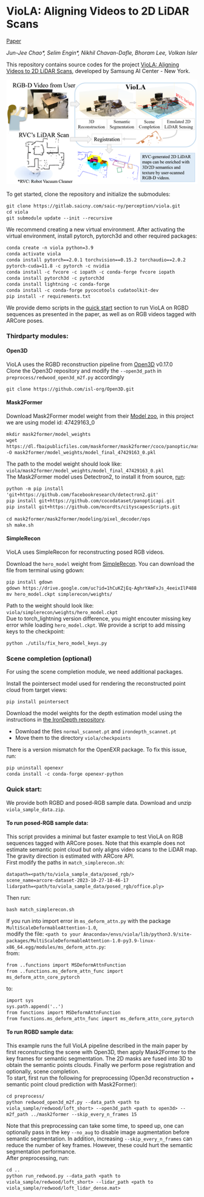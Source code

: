 # VioLA: Aligning Videos to 2D LiDAR Scans

[Paper](https://arxiv.org/abs/2311.04783)

_Jun-Jee Chao*, Selim Engin*, Nikhil Chavan-Dafle, Bhoram Lee, Volkan Isler_

This repository contains source codes for the project [VioLA: Aligning Videos to 2D LiDAR Scans](https://arxiv.org/abs/2311.04783), developed by Samsung AI Center - New York.


![viola](assets/viola_overview.png)


To get started, clone the repository and initialize the submodules:

```
git clone https://gitlab.saicny.com/saic-ny/perception/viola.git
cd viola
git submodule update --init --recursive
```

We recommend creating a new virtual environment. After activating the virtual environment, install pytorch, pytorch3d and other required packages:

```
conda create -n viola python=3.9
conda activate viola
conda install pytorch==2.0.1 torchvision==0.15.2 torchaudio==2.0.2 pytorch-cuda=11.8 -c pytorch -c nvidia
conda install -c fvcore -c iopath -c conda-forge fvcore iopath
conda install pytorch3d -c pytorch3d
conda install lightning -c conda-forge
conda install -c conda-forge pycocotools cudatoolkit-dev
pip install -r requirements.txt
```

We provide demo scripts in the [quick start](#quick-start) section to run VioLA on RGBD sequences as presented in the paper, as well as on RGB videos tagged with ARCore poses.


### Thirdparty modules:
#### Open3D
VioLA uses the RGBD reconstruction pipeline from [Open3D](https://github.com/isl-org/Open3D) v0.17.0<br />
Clone the Open3D repository and modify the `--open3d_path` in `preprocess/redwood_open3d_m2f.py` accordingly
```
git clone https://github.com/isl-org/Open3D.git
```

#### Mask2Former
Download Mask2Former model weight from their [Model zoo](https://github.com/facebookresearch/Mask2Former/blob/main/MODEL_ZOO.md), in this project we are using model id: 47429163_0<br />
```
mkdir mask2former/model_weights
wget https://dl.fbaipublicfiles.com/maskformer/mask2former/coco/panoptic/maskformer2_swin_large_IN21k_384_bs16_100ep/model_final_f07440.pkl -O mask2former/model_weights/model_final_47429163_0.pkl
```
The path to the model weight should look like:<br />
`viola/mask2former/model_weights/model_final_47429163_0.pkl`<br />
The Mask2Former model uses Detectron2, to install it from source, [run](https://detectron2.readthedocs.io/en/latest/tutorials/install.html):
```
python -m pip install 'git+https://github.com/facebookresearch/detectron2.git'
pip install git+https://github.com/cocodataset/panopticapi.git
pip install git+https://github.com/mcordts/cityscapesScripts.git

cd mask2former/mask2former/modeling/pixel_decoder/ops
sh make.sh
```

#### SimpleRecon

VioLA uses SimpleRecon for reconstructing posed RGB videos.

Download the `hero_model` weight from [SimpleRecon](https://github.com/nianticlabs/simplerecon#-models). You can download the file from terminal using gdown:<br />
```
pip install gdown
gdown https://drive.google.com/uc?id=1hCuKZjEq-AghrYAmFxJs_4eeixIlP488
mv hero_model.ckpt simplerecon/weights/
```
Path to the weight should look like:<br />
`viola/simplerecon/weights/hero_model.ckpt`<br />
Due to torch_lightning version difference, you might encouter missing key error while loading `hero_model.ckpt`. We provide a script to add missing keys to the checkpoint:<br />
```
python ./utils/fix_hero_model_keys.py 
```

### Scene completion (optional)

For using the scene completion module, we need additional packages. 

Install the pointersect model used for rendering the reconstructed point cloud from target views:
```
pip install pointersect
```

Download the model weights for the depth estimation model using the instructions in [the IronDepth repository](https://github.com/baegwangbin/IronDepth).<br />
- Download the files `normal_scannet.pt` and `irondepth_scannet.pt`
- Move them to the directory `viola/checkpoints`


There is a version mismatch for the OpenEXR package. To fix this issue, run:
```
pip uninstall openexr
conda install -c conda-forge openexr-python
```


### Quick start:
We provide both RGBD and posed-RGB sample data. Download and unzip `viola_sample_data.zip`.<br />
#### To run posed-RGB sample data: <br />
This script provides a minimal but faster example to test VioLA on RGB sequences tagged with ARCore poses. Note that this example does not estimate semantic point cloud but only aligns video scans to the LiDAR map. The gravity direction is estimated with ARCore API. <br />
First modify the paths in `match_simplerecon.sh`:<br />
```
datapath=<path/to/viola_sample_data/posed_rgb/>
scene_name=arcore-dataset-2023-10-27-18-46-17
lidarpath=<path/to/viola_sample_data/posed_rgb/office.ply>
```
Then run:<br />
```
bash match_simplerecon.sh 
```
If you run into import error in `ms_deform_attn.py` with the package `MultiScaleDeformableAttention-1.0`,<br />
modify the file: `<path to your Anaconda>/envs/viola/lib/python3.9/site-packages/MultiScaleDeformableAttention-1.0-py3.9-linux-x86_64.egg/modules/ms_deform_attn.py`:<br />
from:
```
from ..functions import MSDeformAttnFunction
from ..functions.ms_deform_attn_func import ms_deform_attn_core_pytorch
```
to:
```
import sys
sys.path.append('..')
from functions import MSDeformAttnFunction
from functions.ms_deform_attn_func import ms_deform_attn_core_pytorch
```

#### To run RGBD sample data: <br />
This example runs the full VioLA pipeline described in the main paper by first reconstructing the scene with Open3D, then apply Mask2Former to the key frames for semantic segmentation. The 2D masks are fused into 3D to obtain the semantic points clouds. Finally we perform pose registration and optionally, scene completion.<br />
To start, first run the following for preprocessing (Open3d reconstruction + semantic point cloud prediction with Mask2Former):<br />
```
cd preprocess/
python redwood_open3d_m2f.py --data_path <path to viola_sample/redwood/loft_short> --open3d_path <path to open3d> --m2f_path ../mask2former --skip_every_n_frames 15
```
Note that this preprocessing can take some time, to speed up, one can optionally pass in the key `--no_aug` to disable image augmentation before semantic segmentation. In addition, increasing `--skip_every_n_frames` can reduce the number of key frames. However, these could hurt the semantic segmentation performance.<br />
After preprocessing, run:<br />
```
cd ..
python run_redwood.py --data_path <path to viola_sample/redwood/loft_short> --lidar_path <path to viola_sample/redwood/loft_lidar_dense.mat>
```


